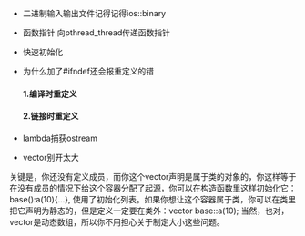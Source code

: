 * 二进制输入输出文件记得记得ios::binary

* 函数指针 向pthread_thread传递函数指针

* 快速初始化

* 为什么加了#ifndef还会报重定义的错

    #### 1.编译时重定义

    #### 2.链接时重定义

* lambda捕获ostream 

    

* vector别开太大

关键是，你还没有定义成员，而你这个vector声明是属于类的对象的，你这样等于在没有成员的情况下给这个容器分配了起源，你可以在构造函数里这样初始化它：base():a(10){...}, 使用了初始化列表。如果你想让这个容器属于类，你可以在类里把它声明为静态的，但是定义一定要在类外：vector<int> base::a(10); 当然，也对，vector是动态数组，所以你不用担心关于制定大小这些问题。